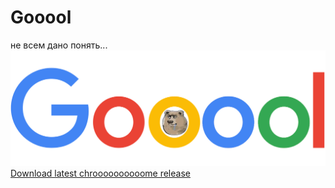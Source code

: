 # Gooool
не всем дано понять...
![Gooool](https://github.com/koke228666/GOOOOL/blob/furryfox/resources/logo.png?raw=true)
[Download latest chroooooooooome release](https://github.com/koke228666/GOOOOL/releases/tag/chroooooooooome-v6.9.1)
